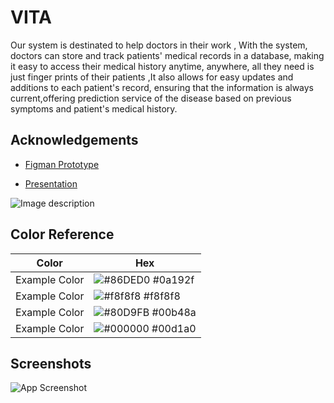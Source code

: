 # VITA

Our system is destinated to help doctors in their work , With the system, doctors can store and track patients' medical records in a database, making it easy to access their medical history anytime, anywhere, all they need is just finger prints of their patients ,It also allows for easy updates and additions to each patient's record, ensuring that the information is always current,offering prediction service of the disease based on previous symptoms and patient's medical history.

## Acknowledgements

 - [Figman Prototype](https://www.figma.com/file/lt6v4my3MjPTyBf6Bn8PLd/IWD-VITA?node-id=3-7&t=EM6BXgZvzIk7tG10-0)

 - [Presentation](https://app.pitch.com/app/presentation/e6568f09-1560-4883-9278-936ed216d3ce/e5701df9-9cf9-451d-a96d-f24434e55149)


![Image description](https://dev-to-uploads.s3.amazonaws.com/uploads/articles/lqiduoqp57kyi9jvn71f.png)

## Color Reference

| Color             | Hex                                                                |
| ----------------- | ------------------------------------------------------------------ |
| Example Color | ![#86DED0](https://via.placeholder.com/10/86DED0?text=+) #0a192f |
| Example Color | ![#f8f8f8](https://via.placeholder.com/10/f8f8f8?text=+) #f8f8f8 |
| Example Color | ![#80D9FB](https://via.placeholder.com/10/80D9FB?text=+) #00b48a |
| Example Color | ![#000000](https://via.placeholder.com/10/000000?text=+) #00d1a0 |


## Screenshots

![App Screenshot](https://imgur.com/a/ywblwcR)

